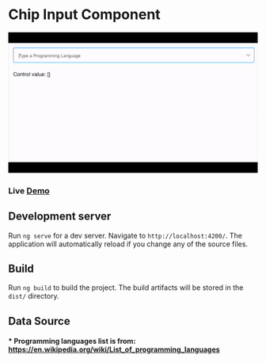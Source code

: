 # Chip Input Component

![](https://github.com/fsamansour/chip-input-component/blob/main/preview.gif?raw=true)

### Live [Demo](https://chip-input-component.netlify.app/)

## Development server

Run `ng serve` for a dev server. Navigate to `http://localhost:4200/`. The application will automatically reload if you change any of the source files.

## Build

Run `ng build` to build the project. The build artifacts will be stored in the `dist/` directory.

## Data Source

####       * Programming languages list is from: https://en.wikipedia.org/wiki/List_of_programming_languages
